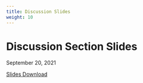 ```yaml
---
title: Discussion Slides
weight: 10
---
```


# Discussion Section Slides

September 20, 2021

[Slides Download](ds3.pdf)
